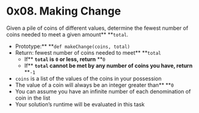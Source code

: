 
# 0x08. Making Change

Given a pile of coins of different values, determine the fewest number of coins needed to meet a given amount** **`total`.

* Prototype:** **`def makeChange(coins, total)`
* Return: fewest number of coins needed to meet** **`total`
  * If** **`total` is** **`0` or less, return** **`0`
  * If** **`total` cannot be met by any number of coins you have, return** **`-1`
* `coins` is a list of the values of the coins in your possession
* The value of a coin will always be an integer greater than** **`0`
* You can assume you have an infinite number of each denomination of coin in the list
* Your solution’s runtime will be evaluated in this task
